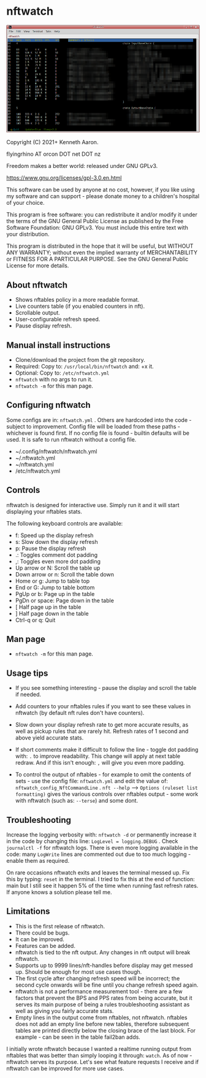 
nftwatch
========

![](nftwatch.png)

Copyright (C) 2021+ Kenneth Aaron.

flyingrhino AT orcon DOT net DOT nz

Freedom makes a better world: released under GNU GPLv3.

https://www.gnu.org/licenses/gpl-3.0.en.html

This software can be used by anyone at no cost, however,
if you like using my software and can support - please
donate money to a children's hospital of your choice.

This program is free software: you can redistribute it
and/or modify it under the terms of the GNU General Public
License as published by the Free Software Foundation:
GNU GPLv3. You must include this entire text with your
distribution.

This program is distributed in the hope that it will be
useful, but WITHOUT ANY WARRANTY; without even the implied
warranty of MERCHANTABILITY or FITNESS FOR A PARTICULAR
PURPOSE.
See the GNU General Public License for more details.


About nftwatch
--------------

* Shows nftables policy in a more readable format.
* Live counters table (if you enabled counters in nft).
* Scrollable output.
* User-configurable refresh speed.
* Pause display refresh.


Manual install instructions
---------------------------

* Clone/download the project from the git repository.
* Required: Copy to:  `/usr/local/bin/nftwatch`  and: +x it.
* Optional: Copy to:  `/etc/nftwatch.yml`
* `nftwatch`  with no args to run it.
* `nftwatch -m`  for this man page.


Configuring nftwatch
--------------------

Some configs are in:  `nftwatch.yml`    .
Others are hardcoded into the code - subject to improvement.
Config file will be loaded from these paths - whichever
is found first. If no config file is found - builtin
defaults will be used.
It is safe to run nftwatch without a config file.

* ~/.config/nftwatch/nftwatch.yml
* ~/.nftwatch.yml
* ~/nftwatch.yml
* /etc/nftwatch.yml


Controls
--------

nftwatch is designed for interactive use. Simply run it
and it will start displaying your nftables stats.

The following keyboard controls are available:

- f:                Speed up the display refresh
- s:                Slow down the display refresh
- p:                Pause the display refresh
- .:                Toggles comment dot padding
- ,:                Toggles even more dot padding
- Up arrow or N:    Scroll the table up
- Down arrow or n:  Scroll the table down
- Home or g:        Jump to table top
- End or G:         Jump to table bottom
- PgUp or b:        Page up in the table
- PgDn or space:    Page down in the table
- [                 Half page up in the table
- ]                 Half page down in the table
- Ctrl-q or q:      Quit


Man page
--------

* `nftwatch -m`  for this man page.


Usage tips
----------

* If you see something interesting - pause the display
and scroll the table if needed.

* Add counters to your nftables rules if you want to see
these values in nftwatch (by default nft rules don't have
counters).

* Slow down your display refresh rate to get more accurate
results, as well as pickup rules that are rarely hit.
Refresh rates of 1 second and above yield accurate stats.

* If short comments make it difficult to follow the line -
toggle dot padding with:  `.`  to improve readability.
This change will apply at next table redraw.
And if this isn't enough:  `,`  will give you even more
padding.

* To control the output of nftables - for example to omit
the contents of sets - use the config file:
`nftwatch.yml`  and edit the value of:
`nftwatch_config_NftCommandLine` .
`nft --help`  -->  `Options (ruleset list formatting)`
gives the various controls over nftables output - some
work with nftwatch (such as:  `--terse`)  and some dont.


Troubleshooting
---------------

Increase the logging verbosity with:  `nftwatch -d`
or permanently increase it in the code by changing this
line:  `LogLevel = logging.DEBUG`    .
Check  `journalctl -f`  for nftwatch logs.
There is even more logging available in the code: many
`LogWrite` lines are commented out due to too much
logging - enable them as required.

On rare occasions nftwatch exits and leaves the terminal
messed up. Fix this by typing:  `reset`  in the terminal.
I tried to fix this at the end of function:  main
but I still see it happen 5% of the time when running fast
refresh rates.
If anyone knows a solution please tell me.


Limitations
-----------

- This is the first release of nftwatch.
- There could be bugs.
- It can be improved.
- Features can be added.
- nftwatch is tied to the nft output. Any changes in nft
output will break nftwatch.
- Supports up to 9999 lines/nft-handles before display may
get messed up. Should be enough for most use cases though.
- The first cycle after changing refresh speed will be
incorrect; the second cycle onwards will be fine until
you change refresh speed again.
- nftwatch is not a performance measurement tool - there
are a few factors that prevent the BPS and PPS rates from
being accurate, but it serves its main purpose of being a
rules troubleshooting assistant as well as giving you
fairly accurate stats.
- Empty lines in the output come from nftables, not
nftwatch. nftables does not add an empty line before new
tables, therefore subsequent tables are printed directly
below the closing brace of the last block. For example -
can be seen in the table fail2ban adds.

I initially wrote nftwatch because I wanted a realtime
running output from nftables that was better than simply
looping it through:  `watch`. As of now - nftwatch serves
its purpose. Let's see what feature requests I receive and
if nftwatch can be improved for more use cases.


